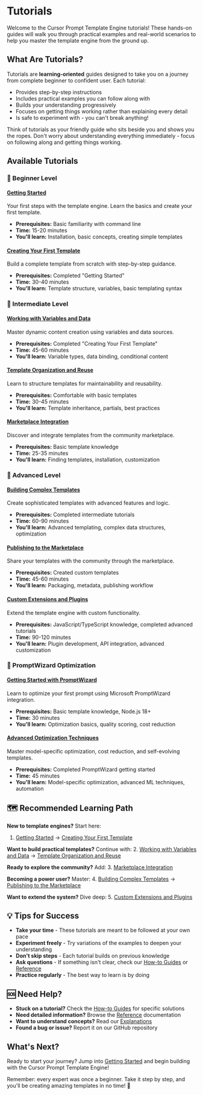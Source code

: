 # Tutorials

Welcome to the Cursor Prompt Template Engine tutorials! These hands-on guides will walk you through practical examples and real-world scenarios to help you master the template engine from the ground up.

## What Are Tutorials?

Tutorials are **learning-oriented** guides designed to take you on a journey from complete beginner to confident user. Each tutorial:

- Provides step-by-step instructions
- Includes practical examples you can follow along with
- Builds your understanding progressively
- Focuses on getting things working rather than explaining every detail
- Is safe to experiment with - you can't break anything!

Think of tutorials as your friendly guide who sits beside you and shows you the ropes. Don't worry about understanding everything immediately - focus on following along and getting things working.

## Available Tutorials

### 🌱 Beginner Level

#### [Getting Started](./getting-started.md)
Your first steps with the template engine. Learn the basics and create your first template.
- **Prerequisites:** Basic familiarity with command line
- **Time:** 15-20 minutes
- **You'll learn:** Installation, basic concepts, creating simple templates

#### [Creating Your First Template](./first-template.md)
Build a complete template from scratch with step-by-step guidance.
- **Prerequisites:** Completed "Getting Started"
- **Time:** 30-40 minutes
- **You'll learn:** Template structure, variables, basic templating syntax

### 🌿 Intermediate Level

#### [Working with Variables and Data](./variables-and-data.md)
Master dynamic content creation using variables and data sources.
- **Prerequisites:** Completed "Creating Your First Template"
- **Time:** 45-60 minutes
- **You'll learn:** Variable types, data binding, conditional content

#### [Template Organization and Reuse](./template-organization.md)
Learn to structure templates for maintainability and reusability.
- **Prerequisites:** Comfortable with basic templates
- **Time:** 30-45 minutes
- **You'll learn:** Template inheritance, partials, best practices

#### [Marketplace Integration](./marketplace-integration.md)
Discover and integrate templates from the community marketplace.
- **Prerequisites:** Basic template knowledge
- **Time:** 25-35 minutes
- **You'll learn:** Finding templates, installation, customization

### 🌳 Advanced Level

#### [Building Complex Templates](./complex-templates.md)
Create sophisticated templates with advanced features and logic.
- **Prerequisites:** Completed intermediate tutorials
- **Time:** 60-90 minutes
- **You'll learn:** Advanced templating, complex data structures, optimization

#### [Publishing to the Marketplace](./publishing-marketplace.md)
Share your templates with the community through the marketplace.
- **Prerequisites:** Created custom templates
- **Time:** 45-60 minutes
- **You'll learn:** Packaging, metadata, publishing workflow

#### [Custom Extensions and Plugins](./custom-extensions.md)
Extend the template engine with custom functionality.
- **Prerequisites:** JavaScript/TypeScript knowledge, completed advanced tutorials
- **Time:** 90-120 minutes
- **You'll learn:** Plugin development, API integration, advanced customization

### 🧙 PromptWizard Optimization

#### [Getting Started with PromptWizard](./promptwizard-getting-started.md)
Learn to optimize your first prompt using Microsoft PromptWizard integration.
- **Prerequisites:** Basic template knowledge, Node.js 18+
- **Time:** 30 minutes
- **You'll learn:** Optimization basics, quality scoring, cost reduction

#### [Advanced Optimization Techniques](./advanced-optimization.md)
Master model-specific optimization, cost reduction, and self-evolving templates.
- **Prerequisites:** Completed PromptWizard getting started
- **Time:** 45 minutes
- **You'll learn:** Model-specific optimization, advanced ML techniques, automation

## 🗺️ Recommended Learning Path

**New to template engines?** Start here:
1. [Getting Started](./getting-started.md) → [Creating Your First Template](./first-template.md)

**Want to build practical templates?** Continue with:
2. [Working with Variables and Data](./variables-and-data.md) → [Template Organization and Reuse](./template-organization.md)

**Ready to explore the community?** Add:
3. [Marketplace Integration](./marketplace-integration.md)

**Becoming a power user?** Master:
4. [Building Complex Templates](./complex-templates.md) → [Publishing to the Marketplace](./publishing-marketplace.md)

**Want to extend the system?** Dive deep:
5. [Custom Extensions and Plugins](./custom-extensions.md)

## 💡 Tips for Success

- **Take your time** - These tutorials are meant to be followed at your own pace
- **Experiment freely** - Try variations of the examples to deepen your understanding
- **Don't skip steps** - Each tutorial builds on previous knowledge
- **Ask questions** - If something isn't clear, check our [How-to Guides](../how-to/) or [Reference](../reference/)
- **Practice regularly** - The best way to learn is by doing

## 🆘 Need Help?

- **Stuck on a tutorial?** Check the [How-to Guides](../how-to/) for specific solutions
- **Need detailed information?** Browse the [Reference](../reference/) documentation
- **Want to understand concepts?** Read our [Explanations](../explanations/)
- **Found a bug or issue?** Report it on our GitHub repository

## What's Next?

Ready to start your journey? Jump into [Getting Started](./getting-started.md) and begin building with the Cursor Prompt Template Engine!

Remember: every expert was once a beginner. Take it step by step, and you'll be creating amazing templates in no time! 🚀